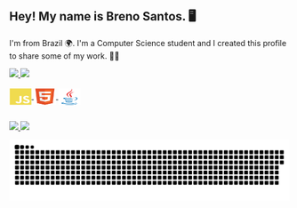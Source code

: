 ## Hey! My name is Breno Santos. 🖥️

 I'm from Brazil 🌍. I'm a Computer Science student and I created this profile to share some of my work. 👨‍💻

<div>
  <a href="https://github.com/Brenosc1">
  <img height="180em" src="https://github-readme-stats.vercel.app/api?username=Brenosc1&show_icons=true&theme=algolia&include_all_commits=true&count_private=true"/>
  <img height="180em" src="https://github-readme-stats.vercel.app/api/top-langs/?username=Brenosc1&layout=compact&langs_count=7&theme=algolia"/>
</div>
  <div style="display: inline_block"><br>
  <img align="center" alt="Breno-Js" height="30" width="40" src="https://raw.githubusercontent.com/devicons/devicon/master/icons/javascript/javascript-plain.svg">
  <img align="center" alt="Breno-HTML" height="30" width="40" src="https://raw.githubusercontent.com/devicons/devicon/master/icons/html5/html5-original.svg">
  <img align="center" alt="Breno-HTML" height="30" width="40" src="https://raw.githubusercontent.com/devicons/devicon/master/icons/java/java-original.svg">
</div>
  
  ##

<a href="https://www.instagram.com/brenosc1/">
<img src="https://img.shields.io/badge/Instagram-E4405F?style=for-the-badge&logo=instagram&logoColor=white" />
</a>
<a href="https://twitter.com/Brenosc123">
<img src="https://img.shields.io/badge/Twitter-1DA1F2?style=for-the-badge&logo=twitter&logoColor=white" />
</a>

![Snake animation](https://github.com/Brenosc1/Brenosc1/blob/output/github-contribution-grid-snake.svg)
